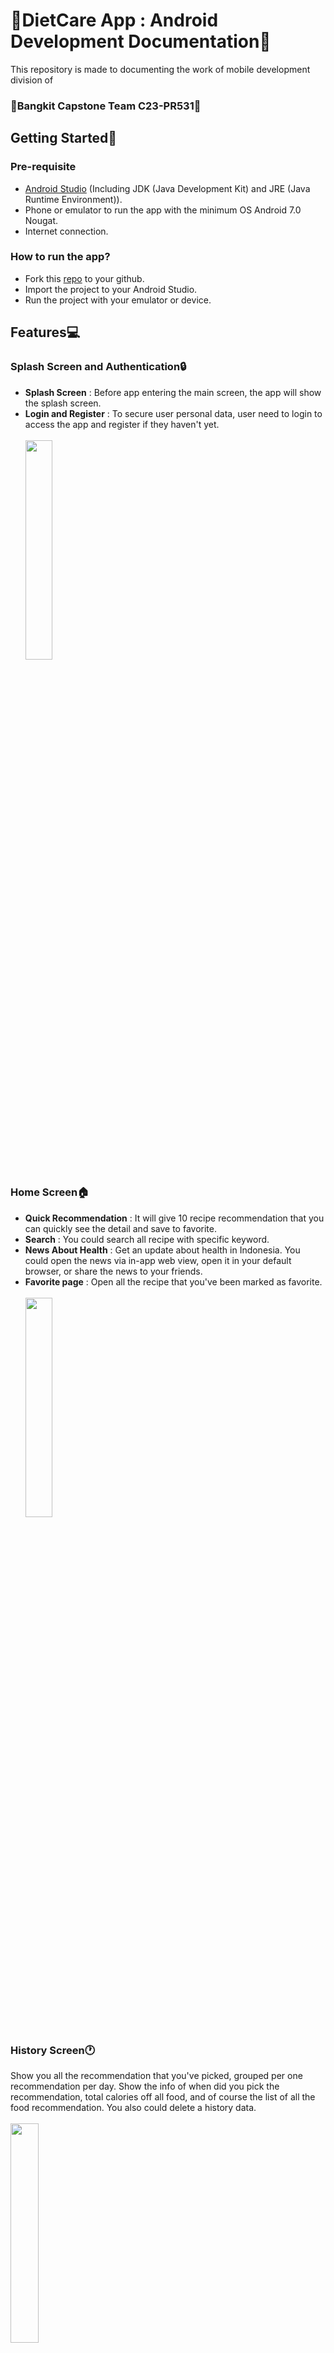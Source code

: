 # 🌿DietCare App : Android Development Documentation📱
     
This repository is made to documenting the work of mobile development division of  
### 💫Bangkit Capstone Team C23-PR531💫 
   
## Getting Started📲  
### Pre-requisite  
- [Android Studio](https://developer.android.com/studio) (Including JDK (Java Development Kit) and JRE (Java Runtime Environment)).
- Phone or emulator to run the app with the minimum OS Android 7.0 Nougat.
- Internet connection.

### How to run the app?
- Fork this [repo](https://github.com/DietCare-Bangkit-Capstone/MD-DietCare) to your github.
- Import the project to your Android Studio.
- Run the project with your emulator or device.

## Features💻
### Splash Screen and Authentication🔒
- **Splash Screen** : Before app entering the main screen, the app will show the splash screen.
- **Login and Register** : To secure user personal data, user need to login to access the app and register if they haven't yet.<br /><br />
[<img src="https://raw.githubusercontent.com/DietCare-Bangkit-Capstone/MD-DietCare/master/for_readme/splash_screen-min.gif"  width="30%" height="30%">](https://github.com/DietCare-Bangkit-Capstone/MD-DietCare)


### Home Screen🏠
- **Quick Recommendation** : It will give 10 recipe recommendation that you can quickly see the detail and save to favorite.
- **Search** : You could search all recipe with specific keyword.
- **News About Health** : Get an update about health in Indonesia. You could open the news via in-app web view, open it in your default browser, or share the news to your friends.
- **Favorite page** : Open all the recipe that you've been marked as favorite.<br /><br />
[<img src="https://raw.githubusercontent.com/DietCare-Bangkit-Capstone/MD-DietCare/master/for_readme/home_screen-min.gif"  width="30%" height="30%">](https://github.com/DietCare-Bangkit-Capstone/MD-DietCare)

### History Screen🕐
Show you all the recommendation that you've picked, grouped per one recommendation per day. Show the info of when did you pick the recommendation, total calories off all food, and of course the list of all the food recommendation. You also could delete a history data.<br /><br />
[<img src="https://raw.githubusercontent.com/DietCare-Bangkit-Capstone/MD-DietCare/master/for_readme/history_screen-min.gif"  width="30%" height="30%">](https://github.com/DietCare-Bangkit-Capstone/MD-DietCare)

### Meal Recommendation Screen🍽️
- **Model 1** - Diet Type : User need to input their body weight, diet type, daily activity, and how many meal per day. Body weight, diet type, daily activity, and body height data will be converted into BMR (Basal Metabolic Rate) to get the amount of calorie needs from user as input to Machine Learning model and the ML model will show 15 recipe recommendations.
- **Model 2** - Custom Nutrition : User need to input how many nutrition they need per day as input to ML model, and how many meal per day. The nutrition is include calories, fat, saturated fat, cholesterol, sodium, carbohydrate, fiber, sugar, and protein. The ML model will show 10 recipe recommendations.<br /><br />
[<img src="https://raw.githubusercontent.com/DietCare-Bangkit-Capstone/MD-DietCare/master/for_readme/meal_screen-min.gif"  width="30%" height="30%">](https://github.com/DietCare-Bangkit-Capstone/MD-DietCare)

### Diet Progress Screen📈
- **BMI Counter** : Show your BMI from the last body weight and body height data, and the gap between your BMI and BMI ideal.
- **Body Weight Progress** :  Show all your body weight data presented on a line chart, and the difference between your body weight last data to the second last data and the very first data.
- **Calorie History** : Show all your calorie intake data presented on a line chart.<br /><br />
[<img src="https://raw.githubusercontent.com/DietCare-Bangkit-Capstone/MD-DietCare/master/for_readme/progress_screen-min.gif"  width="30%" height="30%">](https://github.com/DietCare-Bangkit-Capstone/MD-DietCare)

### Profile Screen👤
Show the info of your name, email, date of birth, age, sex, body height, and body weight.
- **Change profile data** : update the data of name, email, date of birth, age, sex, body height, and body weight. The body weight update will recorded as body weight progress.
- **Change password** : Replace the old password with the new password.
- **Logout** : Logout your account from the app.
- **Delete account** : Delete your account from our database.<br /><br />
[<img src="https://raw.githubusercontent.com/DietCare-Bangkit-Capstone/MD-DietCare/master/for_readme/profile_screen-min.gif"  width="30%" height="30%">](https://github.com/DietCare-Bangkit-Capstone/MD-DietCare)

## Dependencies📑
 - [Activity](https://developer.android.com/jetpack/androidx/releases/activity)
 - [Fragment](https://developer.android.com/jetpack/androidx/releases/fragment)
 - [Lifecycle : ViewModel & LiveData](https://developer.android.com/jetpack/androidx/releases/lifecycle)
 - 📃Local Data Store : 
   - [Preference Data Store](https://developer.android.com/jetpack/androidx/releases/datastore)
   - [Room Data Store](https://developer.android.com/jetpack/androidx/releases/room)
 - 🌐API Handling :
   - [Retrofit2](https://square.github.io/retrofit/)
   - [OkHttp3](https://square.github.io/okhttp/)
 - 🖼️User Interface :
   - [Glide](https://github.com/bumptech/glide)
   - [ViewPager2](https://developer.android.com/jetpack/androidx/releases/viewpager2)
   - [CircleIndicator](https://github.com/ongakuer/CircleIndicator)
   - [MPAndroidChart](https://github.com/PhilJay/MPAndroidChart)
   - [Lottie](https://github.com/airbnb/lottie-android)
   - [SwipeRefreshLayout](https://developer.android.com/jetpack/androidx/releases/swiperefreshlayout)

## Credit and Resources🪙
| Resource | Description  |
|--|--|
| [Freepik](https://www.freepik.com/free-vector/people-eating-healthy-exercising-regularly_3530092.htm#query=diet%20vector&position=3&from_view=search&track=ais) | Drawable on the profile screen |
| [Lottie](https://lottiefiles.com/106056-checkmark-with-doodles-success) | Animation for Recommendation Success screen |
| [Canva](https://www.canva.com/) | Design for logo and Splash screen background |
| [Berita Indo API](https://github.com/satyawikananda/berita-indo-api) | API for News About Health |
| [BMI Calculator](https://www.calculator.net/bmi-calculator.html) | Reference for calculating BMI |
| Mifflin MD, St Jeor ST, Hill LA, Scott BJ, Daugherty SA, Koh YO. [A new predictive equation for resting energy expenditure in healthy individuals.](http://www.qxmd.com/r/2305711) Am J Clin Nutr. 1990;51(2):241-7. doi: 10.1093/ajcn/51.2.241. | Equation for calculating BMR |
| Johnstone AM, Murison SD, Duncan JS, Rance KA, Speakman JR. [Factors influencing variation in basal metabolic rate include fat-free mass, fat mass, age, and circulating thyroxine but not sex, circulating leptin, or triiodothyronine.](https://www.sciencedirect.com/science/article/pii/S0002916523296744?via%3Dihub) Am J Clin Nutr. 2005 Nov;82(5):941-8. doi: 10.1093/ajcn/82.5.941. | Reference for calculating BMR |

##

### 💖Made with love,

| [<img src="https://avatars.githubusercontent.com/u/125837548?v=4"  width="30%" height="30%">](https://github.com/ardanarahadiyan)<br />[Ardana Rahadiyan D](https://github.com/ardanarahadiyan)<br />🪴A181DSX1416🌿 |
|--|
